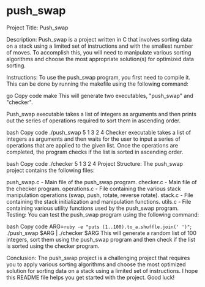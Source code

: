 # push_swap

Project Title: Push_swap

Description:
Push_swap is a project written in C that involves sorting data on a stack using a limited set of instructions and with the smallest number of moves. To accomplish this, you will need to manipulate various sorting algorithms and choose the most appropriate solution(s) for optimized data sorting.

Instructions:
To use the push_swap program, you first need to compile it. This can be done by running the makefile using the following command:

go
Copy code
make
This will generate two executables, "push_swap" and "checker".

Push_swap executable takes a list of integers as arguments and then prints out the series of operations required to sort them in ascending order.

bash
Copy code
./push_swap 5 1 3 2 4
Checker executable takes a list of integers as arguments and then waits for the user to input a series of operations that are applied to the given list. Once the operations are completed, the program checks if the list is sorted in ascending order.

bash
Copy code
./checker 5 1 3 2 4
Project Structure:
The push_swap project contains the following files:

push_swap.c - Main file of the push_swap program.
checker.c - Main file of the checker program.
operations.c - File containing the various stack manipulation operations (swap, push, rotate, reverse rotate).
stack.c - File containing the stack initialization and manipulation functions.
utils.c - File containing various utility functions used by the push_swap program.
Testing:
You can test the push_swap program using the following command:

bash
Copy code
ARG=`ruby -e "puts (1..100).to_a.shuffle.join(' ')"`; ./push_swap $ARG | ./checker $ARG
This will generate a random list of 100 integers, sort them using the push_swap program and then check if the list is sorted using the checker program.

Conclusion:
The push_swap project is a challenging project that requires you to apply various sorting algorithms and choose the most optimized solution for sorting data on a stack using a limited set of instructions. I hope this README file helps you get started with the project. Good luck!
